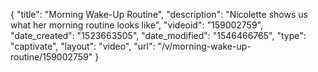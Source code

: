 {
    "title": "Morning Wake-Up Routine",
    "description": "Nicolette shows us what her morning routine looks like",
    "videoid": "159002759",
    "date_created": "1523663505",
    "date_modified": "1546466765",
    "type": "captivate",
    "layout": "video",
    "url": "\/v\/morning-wake-up-routine\/159002759"
}